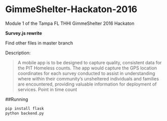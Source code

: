 # GimmeShelter-Hackaton-2016
Module 1 of the Tampa FL THHI GimmeShelter 2016 Hackaton

**Survey.js rewrite**

Find other files in master branch

Description:
> A mobile app is to be designed to capture quality, consistent data for the PIT Homeless counts. The app would capture the GPS location coordinates for each survey conducted to assist in understanding where within their community’s unsheltered individuals and families are encountered, providing valuable information for deployment of services.
Point in time count

##Running
```python
pip install flask
python backend.py
```


